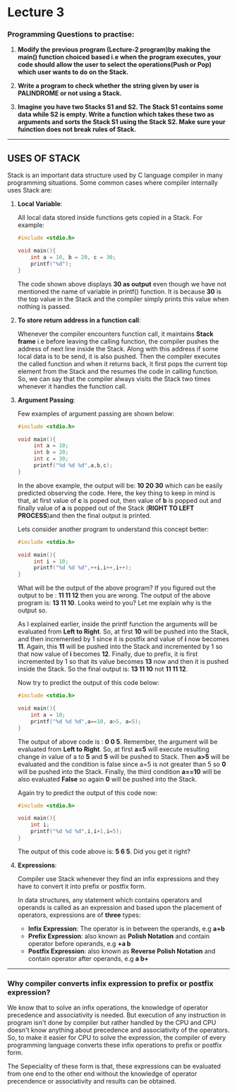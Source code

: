 # Lecture 3

### Programming Questions to practise:
1. **Modify the previous program (Lecture-2 program)by making the main() function choiced based i.e when the program executes, your code should allow the user to select the operations(Push or Pop) which user wants to do on the Stack.**

2. **Write a program to check whether the string given by user is PALINDROME or not using a Stack.**

3. **Imagine you have two Stacks S1 and S2. The Stack S1 contains some data while S2 is empty. Write a function which takes these two as arguments and sorts the Stack S1 using the Stack S2. Make sure your fuinction does not break rules of Stack.**
***

## USES OF STACK

Stack is an important data structure used by C language compiler in many programming situations. Some common cases where compiler internally uses Stack are:

1. **Local Variable**: 

   All local data stored inside functions gets copied in a Stack. For example:
    ```c
    #include <stdio.h>
    
    void main(){
        int a = 10, b = 20, c = 30;
        printf("%d");
    }
    ```
    
   The code shown above displays **30 as output** even though we have not mentioned the name of variable in printf() function. It is because **30** is the top value in the Stack and the compiler simply prints this value when nothing is passed.
    
2. **To store return address in a function call**: 

   Whenever the compiler encounters function call, it maintains **Stack frame** i.e before leaving the calling function, the compiler pushes the address of next line inside the Stack. Along with this address if some local data is to be send, it is also pushed. Then the compiler executes the called function and when it returns back, it first pops the current top element from the Stack and the resumes the code in calling function. So, we can say that the compiler always visits the Stack two times whenever it handles the function call.
   
3. **Argument Passing**: 

   Few examples of argument passing are shown below: 
   ```c
   #include <stdio.h>
   
   void main(){
        int a = 10;
        int b = 20;
        int c = 30;
        printf("%d %d %d",a,b,c);
   }
   ```
   In the above example, the output will be: **10 20 30** which can be easily predicted observing the code. Here, the key thing to keep in mind is that, at first value of **c** is poped out, then value of **b**  is popped out and finally value of **a** is popped out of the Stack (**RIGHT TO LEFT PROCESS**)and then the final output is printed.
   
   Lets consider another program to understand this concept better:
   ```c
   #include <stdio.h>
   
   void main(){
        int i = 10;
        printf("%d %d %d",++i,i++,i++);
   }
   ```
   What will be the output of the above program? If you figured out the output to be : **11 11 12** then you are wrong. The output of the above program is: **13 11 10**. Looks weird to you? Let me explain why is the output so. 
   
   As I explained earlier, inside the printf function the arguments will be evaluated from **Left to Right**. So, at first **10** will be pushed into the Stack, and then incremented by 1 since it is postfix and value of **i** now becomes **11**. Again, this **11** will be pushed into the Stack and incremented by 1 so that now value of **i** becomes **12**. Finally, due to prefix, it is first incremented by 1 so that its value becomes **13** now and then it is pushed inside the Stack. So the final output is: **13 11 10** not **11 11 12**.

	Now try to predict the output of this code below:
    ```c
    #include <stdio.h>
   
   void main(){
        int a = 10;
        printf("%d %d %d",a==10, a>5, a=5);
   }
    ```
	The output of above code is : **0 0 5**. Remember, the argument will be evaluated from **Left to Right**. So, at first **a=5** will execute resulting change in value of a to **5** and **5** will be pushed to Stack. Then **a>5** will be evaluated and the condition is false since a=5 is not greater than 5 so **0** will be pushed into the Stack. Finally, the third condition **a==10** will be also evaluated **False** so again **0** will be pushed into the Stack.
    
    Again try to predict the output of this code now:
    ```c
    #include <stdio.h>

    void main(){
        int i;
        printf("%d %d %d",i,i+1,i=5);
    }
    ```
    The output of this code above is: **5 6 5**. Did you get it right?
    
4. **Expressions**: 

	Compiler use Stack whenever they find an infix expressions and they have to convert it into prefix or postfix form.
    
    In data structures, any statement which contains operators and operands is called as an expression and based upon the placement of operators, expressions are of **three** types:
    * **Infix Expression**: The operator is in between the operands, e.g **a+b**
    * **Prefix Expression**: also known as **Polish Notation** and contain operator before operands, e.g **+a b**
    * **Postfix Expression**: also known as **Reverse Polish Notation** and contain operator after operands, e.g **a b+**

***

### Why compiler converts infix expression to prefix or postfix expression?
We know that to solve an infix operations, the knowledge of operator precedence and associativity is needed. But execution of any instruction in program isn't done by compiler but rather handled by the CPU and CPU doesn't know anything about precedence and associativity  of the operators. So, to make it easier for CPU to solve the expression, the compiler of every programming language converts these infix operations to prefix or postfix form.

The Sepeciality of these form is that, these expressions can be evaluated from one end to the other end without the knowledge of operator precendence or associativity and results can be obtained.